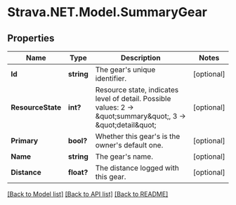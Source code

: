 # Strava.NET.Model.SummaryGear
## Properties

Name | Type | Description | Notes
------------ | ------------- | ------------- | -------------
**Id** | **string** | The gear&#39;s unique identifier. | [optional] 
**ResourceState** | **int?** | Resource state, indicates level of detail. Possible values: 2 -&gt; \&quot;summary\&quot;, 3 -&gt; \&quot;detail\&quot; | [optional] 
**Primary** | **bool?** | Whether this gear&#39;s is the owner&#39;s default one. | [optional] 
**Name** | **string** | The gear&#39;s name. | [optional] 
**Distance** | **float?** | The distance logged with this gear. | [optional] 

[[Back to Model list]](../README.md#documentation-for-models) [[Back to API list]](../README.md#documentation-for-api-endpoints) [[Back to README]](../README.md)

